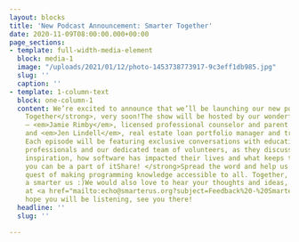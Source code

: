 ```yaml
---
layout: blocks
title: 'New Podcast Announcement: Smarter Together'
date: 2020-11-09T08:00:00.000+00:00
page_sections:
- template: full-width-media-element
  block: media-1
  image: "/uploads/2021/01/12/photo-1453738773917-9c3eff1db985.jpg"
  slug: ''
  caption: ''
- template: 1-column-text
  block: one-column-1
  content: We’re excited to announce that we’ll be launching our new podcast, <strong>Smarter
    Together</strong>, very soon!The show will be hosted by our wonderful volunteers
    — <em>Jamie Rimby</em>, licensed professional counselor and parent of a K-12 student,
    and <em>Jen Lindell</em>, real estate loan portfolio manager and travel enthusiast.
    Each episode will be featuring exclusive conversations with educationists, industry
    professionals and our dedicated team of volunteers, as they discuss their journey,
    inspiration, how software has impacted their lives and what keeps them up at night.<strong>How
    you can be a part of itShare! </strong>Spread the word and help us out in our
    quest of making programming knowledge accessible to all. Together, we can build
    a smarter us :)We would also love to hear your thoughts and ideas, write to us
    at <a href="mailto:echo@smarterus.org?subject=Feedback%20-%20Smarter%20Together">echo@smarterus.org</a>.We
    hope you will be listening, see you there!
  headline: ''
  slug: ''

---
```

